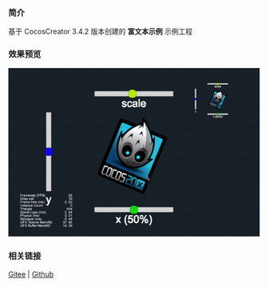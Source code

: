 ### 简介

基于 CocosCreator 3.4.2 版本创建的 **富文本示例** 示例工程

### 效果预览
![image](../../gif/202203/2022030203.gif)

### 相关链接
[Gitee](https://gitee.com/mirrors_cocos-creator/example-cases/tree/v2.4.3/assets/cases/02_ui/11_richtext) | [Github](https://github.com/cocos-creator/example-cases/tree/v2.4.3/assets/cases/02_ui/11_richtext)